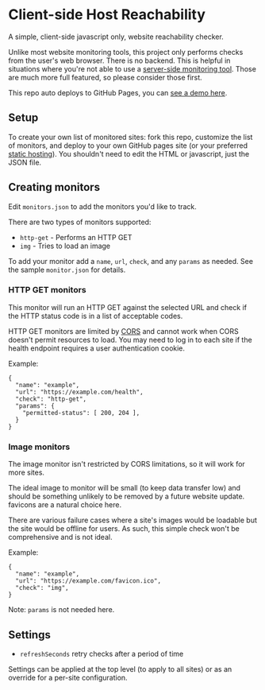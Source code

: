 # Client-side Host Reachability

A simple, client-side javascript only, website reachability checker.

Unlike most website monitoring tools, this project only performs checks from the user's web browser.
There is no backend.
This is helpful in situations where you're not able to use a [server-side monitoring tool](https://github.com/crazy-canux/awesome-monitoring).
Those are much more full featured, so please consider those first.

This repo auto deploys to GitHub Pages, you can [see a demo here](https://alexsci.com/host-reachability-check/).

## Setup

To create your own list of monitored sites: fork this repo, customize the list of monitors, and deploy to your own GitHub pages site (or your preferred [static hosting](https://github.com/b-long/awesome-static-hosting-and-cms#free-hosting)).
You shouldn't need to edit the HTML or javascript, just the JSON file.


## Creating monitors

Edit `monitors.json` to add the monitors you'd like to track.

There are two types of monitors supported:
* `http-get` - Performs an HTTP GET
* `img` - Tries to load an image

To add your monitor add a `name`, `url`, `check`, and any `params` as needed.
See the sample `monitor.json` for details.


### HTTP GET monitors

This monitor will run an HTTP GET against the selected URL and check if the HTTP status code is in a list of acceptable codes.

HTTP GET monitors are limited by [CORS](https://developer.mozilla.org/en-US/docs/Web/HTTP/CORS) and cannot work when CORS doesn't permit resources to load.
You may need to log in to each site if the health endpoint requires a user authentication cookie.

Example:
```
{
  "name": "example",
  "url": "https://example.com/health",
  "check": "http-get",
  "params": {
    "permitted-status": [ 200, 204 ],
  }
}
```

### Image monitors

The image monitor isn't restricted by CORS limitations, so it will work for more sites.

The ideal image to monitor will be small (to keep data transfer low) and should be something unlikely to be removed by a future website update.
favicons are a natural choice here.

There are various failure cases where a site's images would be loadable but the site would be offline for users.
As such, this simple check won't be comprehensive and is not ideal.

Example:
```
{
  "name": "example",
  "url": "https://example.com/favicon.ico",
  "check": "img",
}
```
Note: `params` is not needed here.


## Settings

* `refreshSeconds` retry checks after a period of time

Settings can be applied at the top level (to apply to all sites) or as an override for a per-site configuration.

